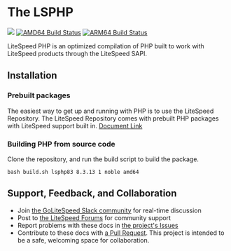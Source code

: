 
# The LSPHP
[<img src="https://img.shields.io/badge/slack-LiteSpeed-blue.svg?logo=slack">](litespeedtech.com/slack)
[![AMD64 Build Status](https://github.com/litespeedtech/debian-lsphp83/actions/workflows/debian-build.yml/badge.svg)](https://github.com/litespeedtech/debian-lsphp83/actions)
[![ARM64 Build Status](https://github.com/litespeedtech/debian-lsphp83/actions/workflows/self-host-build.yml/badge.svg)](https://github.com/litespeedtech/debian-lsphp83/actions/)

LiteSpeed PHP is an optimized compilation of PHP built to work with LiteSpeed products through the LiteSpeed SAPI.

## Installation

### Prebuilt packages 
The easiest way to get up and running with PHP is to use the LiteSpeed Repository. The LiteSpeed Repository comes with prebuilt PHP packages with LiteSpeed support built in.
[Document Link](https://docs.litespeedtech.com/lsws/extapp/php/getting_started/)

### Building PHP from source code
Clone the repository, and run the build script to build the package. 
```
bash build.sh lsphp83 8.3.13 1 noble amd64
```


## Support, Feedback, and Collaboration

* Join [the GoLiteSpeed Slack community](https://litespeedtech.com/slack) for real-time discussion
* Post to [the LiteSpeed Forums](https://litespeedtech.com/support/forum/) for community support
* Report problems with these docs in [the project's Issues](https://github.com/litespeedtech/debian-lsphp83/issues)
* Contribute to these docs with [a Pull Request](https://github.com/litespeedtech/debian-lsphp83/pulls). This project is intended to be a safe, welcoming space for collaboration.